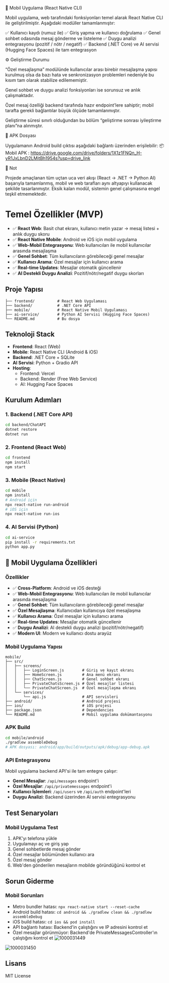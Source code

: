
📱 Mobil Uygulama (React Native CLI)

Mobil uygulama, web tarafındaki fonksiyonları temel alarak React Native CLI ile geliştirilmiştir.
Aşağıdaki modüller tamamlanmıştır:

✅ Kullanıcı kaydı (rumuz ile)
✅ Giriş yapma ve kullanıcı doğrulama
✅ Genel sohbet odasında mesaj gönderme ve listeleme
✅ Duygu analizi entegrasyonu (pozitif / nötr / negatif)
✅ Backend (.NET Core) ve AI servisi (Hugging Face Spaces) ile tam entegrasyon

⚙️ Geliştirme Durumu

“Özel mesajlaşma” modülünde kullanıcılar arası birebir mesajlaşma yapısı kurulmuş olsa da bazı hata ve senkronizasyon problemleri nedeniyle bu kısım tam olarak stabilize edilememiştir.

Genel sohbet ve duygu analizi fonksiyonları ise sorunsuz ve anlık çalışmaktadır.

Özel mesaj özelliği backend tarafında hazır endpoint’lere sahiptir; mobil tarafta gerekli bağlantılar büyük ölçüde tamamlanmıştır.

Geliştirme süresi sınırlı olduğundan bu bölüm “geliştirme sonrası iyileştirme planı”na alınmıştır.

🔗 APK Dosyası

Uygulamanın Android build çıktısı aşağıdaki bağlantı üzerinden erişilebilir:
📦 Mobil APK : https://drive.google.com/drive/folders/1X1z1FNQn_H-yR1JxLbnD2LMitBh1954s?usp=drive_link

🧠 Not

Projede amaçlanan tüm uçtan uca veri akışı (React → .NET → Python AI) başarıyla tamamlanmış, mobil ve web tarafları aynı altyapıyı kullanacak şekilde tasarlanmıştır.
Eksik kalan modül, sistemin genel çalışmasına engel teşkil etmemektedir.
# Temel Özellikler (MVP)

- ✅ **React Web**: Basit chat ekranı, kullanıcı metin yazar → mesaj listesi + anlık duygu skoru
- ✅ **React Native Mobile**: Android ve iOS için mobil uygulama
- ✅ **Web-Mobil Entegrasyonu**: Web kullanıcıları ile mobil kullanıcılar arasında mesajlaşma
- ✅ **Genel Sohbet**: Tüm kullanıcıların görebileceği genel mesajlar
- ✅ **Kullanıcı Arama**: Özel mesajlar için kullanıcı arama
- ✅ **Real-time Updates**: Mesajlar otomatik güncellenir
- ✅ **AI Destekli Duygu Analizi**: Pozitif/nötr/negatif duygu skorları



## Proje Yapısı

```
├── frontend/          # React Web Uygulaması
├── backend/           # .NET Core API
├── mobile/            # React Native Mobil Uygulaması
├── ai-service/        # Python AI Servisi (Hugging Face Spaces)
└── README.md          # Bu dosya
```

## Teknoloji Stack

- **Frontend**: React (Web)
- **Mobile**: React Native CLI (Android & iOS)
- **Backend**: .NET Core + SQLite
- **AI Servisi**: Python + Gradio API
- **Hosting**: 
  - Frontend: Vercel
  - Backend: Render (Free Web Service)
  - AI: Hugging Face Spaces

## Kurulum Adımları

### 1. Backend (.NET Core API)
```bash
cd backend/ChatAPI
dotnet restore
dotnet run
```

### 2. Frontend (React Web)
```bash
cd frontend
npm install
npm start
```

### 3. Mobile (React Native)
```bash
cd mobile
npm install
# Android için
npx react-native run-android
# iOS için
npx react-native run-ios
```

### 4. AI Servisi (Python)
```bash
cd ai-service
pip install -r requirements.txt
python app.py
```

## 📱 Mobil Uygulama Özellikleri

### Özellikler
- ✅ **Cross-Platform**: Android ve iOS desteği
- ✅ **Web-Mobil Entegrasyonu**: Web kullanıcıları ile mobil kullanıcılar arasında mesajlaşma
- ✅ **Genel Sohbet**: Tüm kullanıcıların görebileceği genel mesajlar
- ✅ **Özel Mesajlaşma**: Kullanıcıdan kullanıcıya özel mesajlaşma
- ✅ **Kullanıcı Arama**: Özel mesajlar için kullanıcı arama
- ✅ **Real-time Updates**: Mesajlar otomatik güncellenir
- ✅ **Duygu Analizi**: AI destekli duygu analizi (pozitif/nötr/negatif)
- ✅ **Modern UI**: Modern ve kullanıcı dostu arayüz

### Mobil Uygulama Yapısı
```
mobile/
├── src/
│   ├── screens/
│   │   ├── LoginScreen.js        # Giriş ve kayıt ekranı
│   │   ├── HomeScreen.js         # Ana menü ekranı
│   │   ├── ChatScreen.js         # Genel sohbet ekranı
│   │   ├── PrivateChatsScreen.js # Özel mesajlar listesi
│   │   └── PrivateChatScreen.js  # Özel mesajlaşma ekranı
│   └── services/
│       └── api.js                # API servisleri
├── android/                      # Android projesi
├── ios/                          # iOS projesi
├── package.json                  # Dependencies
└── README.md                     # Mobil uygulama dokümantasyonu
```

### APK Build
```bash
cd mobile/android
./gradlew assembleDebug
# APK dosyası: android/app/build/outputs/apk/debug/app-debug.apk
```

### API Entegrasyonu
Mobil uygulama backend API'si ile tam entegre çalışır:

- **Genel Mesajlar**: `/api/messages` endpoint'i
- **Özel Mesajlar**: `/api/privatemessages` endpoint'i
- **Kullanıcı İşlemleri**: `/api/users` ve `/api/auth` endpoint'leri
- **Duygu Analizi**: Backend üzerinden AI servisi entegrasyonu

## Test Senaryoları

### Mobil Uygulama Test
1. APK'yı telefona yükle
2. Uygulamayı aç ve giriş yap
3. Genel sohbetlerde mesaj gönder
4. Özel mesajlar bölümünden kullanıcı ara
5. Özel mesaj gönder
6. Web'den gönderilen mesajların mobilde göründüğünü kontrol et

## Sorun Giderme

### Mobil Sorunları
- Metro bundler hatası: `npx react-native start --reset-cache`
- Android build hatası: `cd android && ./gradlew clean && ./gradlew assembleDebug`
- iOS build hatası: `cd ios && pod install`
- API bağlantı hatası: Backend'in çalıştığını ve IP adresini kontrol et
- Özel mesajlar görünmüyor: Backend'de PrivateMessagesController'ın çalıştığını kontrol et
![1000031449](https://github.com/user-attachments/assets/db88deef-3997-4cd1-917d-c02f69d3d732)

![1000031450](https://github.com/user-attachments/assets/ccb75743-9efb-4216-b91a-eda1da7a07c7)
## Lisans

MIT License
